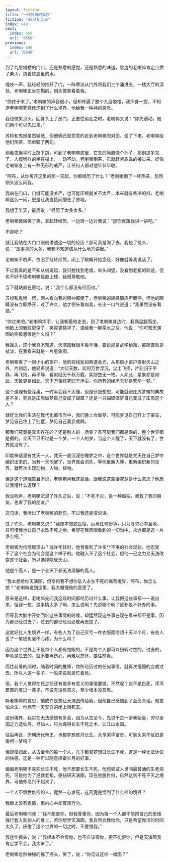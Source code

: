 ```yaml
---
layout: fiction
title: "一种独特的孤独"
fiction: "death_bus"
index: 649
next:
  index: 650
  url: "0650"
previous:
  index: 648
  url: "0648"
---
```

到了九层塔楼的门口，还是熟悉的感觉，还是熟悉的味道，里边的老喇嘛肯定点燃了柴火，烧着铁壶里的水。

嘎吱一声，我轻轻的推开了门，一阵寒流从门外将我们三个涌进去，一楼大厅的深处，老喇嘛正坐在榻前，侧头微笑看着我。

“你终于来了。”老喇嘛的声音很小，但却传遍了整个九层塔楼，我浑身一震，不知道老喇嘛究竟修炼到了什么境界，他给我一种神的感觉。

我也微笑点头，回身关上了房门，正要往前走之时，老喇嘛又说：“你先别动，他们两个可以先过来。”

苏桢和鬼猴虽然疑惑，但他俩还是乖乖的走到老喇嘛的对面，坐了下来，老喇嘛给他们倒茶，简单聊了两句。

别看鬼猴平时上蹿下跳，可到了老喇嘛这里，它乖的简直像个孙子，那别提多乖了，人模猴样的坐在榻上，一动不动，老喇嘛倒茶，它就赶紧乖乖的接过来，好像老喇嘛身上有一种无形的威严，让任何人都对他毕恭毕敬。

“阿布，从你离开这里的那一天起，你都经历了什么？”老喇嘛倒了一杯热茶，忽然侧头这么问我。

我站在门口，门缝可能没关严，也可能压根就关不太严，本来就有些冷的抖，老喇嘛这么一问，更是让我直接问懵在了原地。

我想了半天，最后说：“经历了太多太多。”

老喇嘛微微笑了笑，拿起转经筒，一边转一边对我说：“那你就跟我讲一讲吧。”

不是吧？

就让我站在大门口跟他讲述这一切的经历？那可真是海了去，我挠了挠头，说：“故事真的太多，我都不知道该从什么地方讲起。”

老喇嘛不吭声，依旧手持转经筒，闭上了眼睛开始念经，好像就等我说话了。

不过我真的是不知从何说起，我只想找到老祖，举头四望，没看到老祖的踪迹，但也不好不理老喇嘛径直上楼，我很尊敬他。

当下就站直在原地，说：“我什么都没有经历过。”

苏桢和鬼猴一愣，两人看向我的眼神都傻了，老喇嘛的转经筒应声而停，但他的眼睛没有立即挣开，过了许久，他才侧头看向我，长出一口气说道：“我果然没有看错。”

“你过来吧。”老喇嘛挥手，让我朝着他走去，到了老喇嘛身边时，我俩盘腿而坐，他脸上的皱纹更深了，笑容更慈祥了，递给我一碗茶水之后，他说：“你可知天演图的终极思维是什么吗？”

我摇头，这个我真不知道，天演图我根本看不懂，要说那是武学秘籍，那简直就是扯淡，在我看来就是一片星象图。

老喇嘛看了一眼小小的窗户，他的视线犹如两道金光，从那扇小窗户直射天山之外，片刻后，他轻声说道：“大衍天数，实则万世浮沉，尘土飞扬，片刻归于平静，再飞扬，再平静，看似经历千秋万载，实则空无一物，人如此，星象亦是如此，天数更是如此。天下万事终究归于浮尘，你所有的经历无非是繁华一梦。”

这个道理有些深奥，一时半会我不太懂，但是仔细想想，可能就跟庄周梦蝶的典故差不多，究竟是庄周做梦自己变成了蝴蝶？还是一只蝴蝶做梦自己变成了庄周这个人？

就好比我们生活在现代化都市当中，我们晚上会做梦，可能梦见自己开上了豪车，梦见自己住上了别墅，梦见自己妻妾成群。

那我们究竟是真实存在的？还是别人的一场梦？有可能我们都是假的，整个世界都是假的，全天下只不过是一个梦，一个人的梦，当这个人醒了，天下就没有了，世界就没有了。

印度神话里有梵天一人，梵天一直沉浸在睡梦之中，这个世界就是梵天在自己梦中编织出来的。当有一天他醒了，世界就会消失，等他重新入睡，重新编织新的世界，就再次出现动物，人物，植物。

但是这个道理暂且不说，老喇嘛问我这些话，跟我说这些话究竟是什么意思？他想让我懂什么道理？

我没吭声，老喇嘛沉浸了许久之后，说：“不死不灭，是一种孤独，我救了我的朋友，也害了我的朋友。”

这句话，我听出了老喇嘛的悲伤。不过我还是没说话。

过了许久，老喇嘛又说：“我原本想脱世俗，远离任何纷争，只为寻求心中圣地，只可惜我也让自己永坠不死之地，希望在我肉眼看到的一切当中，永远都是这一片净土吧。”

老喇嘛为何隐居深山？或许年轻时，他曾看到了许多**不堪的社会现状，他忍受不了这个社会为何会是这个样子的。他融入不了这个社会，但他一己之力又无法改变这个社会，所以选择隐居天山。

他是个高人，是一个全天下都无法理解的高人。

“我本想给你天演图，但奈何我不想你坠入永生不死的痛苦境界，阿布，你怎么想？”老喇嘛说到这里，我大概懂他的意思了。

原来是这样，老喇嘛先问我这段时间都经历过什么事，让我把这些事都一一说出来，但我一想，这事情太多了啊，怎么说啊？先说哪个啊？这都是不好办的事。

但等我大脑中开始回忆这些事情的时候，却猛然现这些事在现在看来都不是事，因为都已经过去了，过去的都已经没必要再去提了。

这就好比人生境界一样，有些人为了自己买亏一件衣服而唠叨十天半个月，有些人丢了一笔钱也毫不心疼，为什么吗？

因为这个世界上不是每个人都有鬼眼的，不是每个人都可以扭转时空的，过去的，毕竟是过去的，就不要再伤心，再难以忘怀，要往前看。

而往前看的同时，随着时间的推移，你所经历过的任何事情，就再次慢慢的变成过去，所以人这一辈子，一般来说就是忙着死。

但，我个人觉得在死之前还有很多有意义的事情要做，不然呢？岂不是白死，浑浑噩噩的度过一辈子，不说有没有意义，至少根本没意思。

听老喇嘛的意思，他或许是想让天演图传给我，但他自己感悟到了至高真理，他害怕永生，他想有一天安详的闭上眼死去。

这份境界，我实在无法感悟有多高，因为从古至今，先说千古一帝秦始皇，穷尽全国之力造仙丹，寻仙人，只为谋得长生不死之术，让江山永固。

往后再说，历朝历代帝王，也都梦想炼丹长生，永享荣华富贵，可到头来不依旧是南柯一梦吗？

但即便如此，从古至今的每一个人，几乎都曾梦想过长生不死，这是一种无法诉说的快感，这是一种可以随意挥霍岁月的好事。

偏偏老喇嘛不喜欢长生不死，他不想要长生不死，他想尝试人世间最普通的生老病死，可是他为了拯救老祖，便钻研天演图，现在他脱世俗，已然达到不死不灭之境界，可他却高兴不起来了。

一个人不愤世嫉俗的人，竟然一心求死，这究竟是悟到了什么样的境界？

我脸上没有表情，但内心中却震惊万分。

最后老喇嘛问我：“我不想害你，但我尊重你，因为每一个人都不能把自己的思维强行套入到别人的身上，若你想学天演图，我自然会教给你，只是希望你活的时间太久了，厌倦了这个世界的一切之时，不要恨我。”

我连忙摇头，说：“我根本不会恨你，也不应该恨你，更不能恨你，但是天演图我肯定学不会，我太笨了。”

老喇嘛忽然神秘的摇了摇头，笑了，说：“你见过这样一幅图？”
